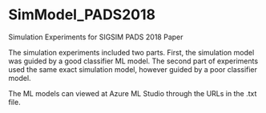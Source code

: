 # SimModel_PADS2018
Simulation Experiments for SIGSIM PADS 2018 Paper

The simulation experiments included two parts. First, the simulation model was guided by a good classifier ML model. The second part of experiments used the same exact simulation model, however guided by a poor classifier model.

The ML models can viewed at Azure ML Studio through the URLs in the .txt file.

